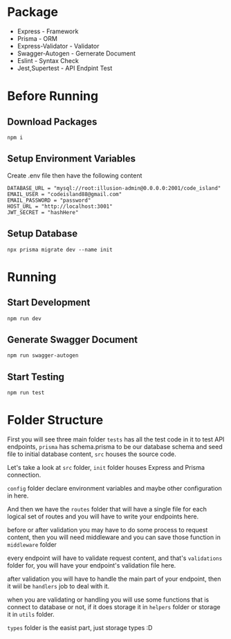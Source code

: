 # Package

* Express - Framework
* Prisma - ORM
* Express-Validator - Validator
* Swagger-Autogen - Gernerate Document
* Eslint - Syntax Check
* Jest,Supertest - API Endpint Test

# Before Running

## Download Packages
```
npm i
```

## Setup Environment Variables
Create .env file then have the following content
```
DATABASE_URL = "mysql://root:illusion-admin@0.0.0.0:2001/code_island"
EMAIL_USER = "codeisland88@gmail.com"
EMAIL_PASSWORD = "password"
HOST_URL = "http://localhost:3001"
JWT_SECRET = "hashHere"
```

## Setup Database
```
npx prisma migrate dev --name init
```

# Running

## Start Development
```
npm run dev
```

## Generate Swagger Document
```
npm run swagger-autogen
```

## Start Testing
```
npm run test
```

# Folder Structure
First you will see three main folder `tests` has all the test code in it to test API endpoints, `prisma` has schema.prisma to be our database schema and seed file to initial database content, `src` houses the source code.

Let's take a look at `src` folder, `init` folder houses Express and Prisma connection.

`config` folder declare environment variables and maybe other configuration in here.

And then we have the `routes` folder that will have a single file for each logical set of routes and you will have to write your endpoints here.

before or after validation you may have to do some process to request content, then you will need middleware and you can save those function in `middleware` folder

every endpoint will have to validate request content, and that's `validations` folder for, you will have your endpoint's validation file here.

after validation you will have to handle the main part of your endpoint, then it wiil be `handlers` job to deal with it.

when you are validating or handling you will use some functions that is connect to database or not, if it does storage it in `helpers` folder or storage it in `utils` folder.

`types` folder is the easist part, just storage types :D


